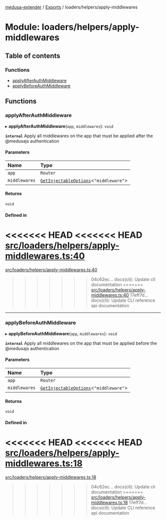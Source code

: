 [medusa-extender](../README.md) / [Exports](../modules.md) / loaders/helpers/apply-middlewares

# Module: loaders/helpers/apply-middlewares

## Table of contents

### Functions

- [applyAfterAuthMiddleware](loaders_helpers_apply_middlewares.md#applyafterauthmiddleware)
- [applyBeforeAuthMiddleware](loaders_helpers_apply_middlewares.md#applybeforeauthmiddleware)

## Functions

### applyAfterAuthMiddleware

▸ **applyAfterAuthMiddleware**(`app`, `middlewares`): `void`

**`internal`**
Apply all middlewares on the app that must be applied after the @medusajs authentication

#### Parameters

| Name | Type |
| :------ | :------ |
| `app` | `Router` |
| `middlewares` | [`GetInjectableOptions`](core_types.md#getinjectableoptions)<``"middleware"``\> |

#### Returns

`void`

#### Defined in

<<<<<<< HEAD
<<<<<<< HEAD
[src/loaders/helpers/apply-middlewares.ts:40](https://github.com/adrien2p/medusa-extender/blob/8d611e7/src/loaders/helpers/apply-middlewares.ts#L40)
=======
[src/loaders/helpers/apply-middlewares.ts:40](https://github.com/adrien2p/medusa-extender/blob/b9aa690/src/loaders/helpers/apply-middlewares.ts#L40)
>>>>>>> 04c62ec... docs(cli): Update cli documentation
=======
[src/loaders/helpers/apply-middlewares.ts:40](https://github.com/adrien2p/medusa-extender/blob/d7ce7dc/src/loaders/helpers/apply-middlewares.ts#L40)
>>>>>>> 17eff7d... docs(cli): Update CLI reference api documentation

___

### applyBeforeAuthMiddleware

▸ **applyBeforeAuthMiddleware**(`app`, `middlewares`): `void`

**`internal`**
Apply all middlewares on the app that must be applied before the @medusajs authentication

#### Parameters

| Name | Type |
| :------ | :------ |
| `app` | `Router` |
| `middlewares` | [`GetInjectableOptions`](core_types.md#getinjectableoptions)<``"middleware"``\> |

#### Returns

`void`

#### Defined in

<<<<<<< HEAD
<<<<<<< HEAD
[src/loaders/helpers/apply-middlewares.ts:18](https://github.com/adrien2p/medusa-extender/blob/8d611e7/src/loaders/helpers/apply-middlewares.ts#L18)
=======
[src/loaders/helpers/apply-middlewares.ts:18](https://github.com/adrien2p/medusa-extender/blob/b9aa690/src/loaders/helpers/apply-middlewares.ts#L18)
>>>>>>> 04c62ec... docs(cli): Update cli documentation
=======
[src/loaders/helpers/apply-middlewares.ts:18](https://github.com/adrien2p/medusa-extender/blob/d7ce7dc/src/loaders/helpers/apply-middlewares.ts#L18)
>>>>>>> 17eff7d... docs(cli): Update CLI reference api documentation
